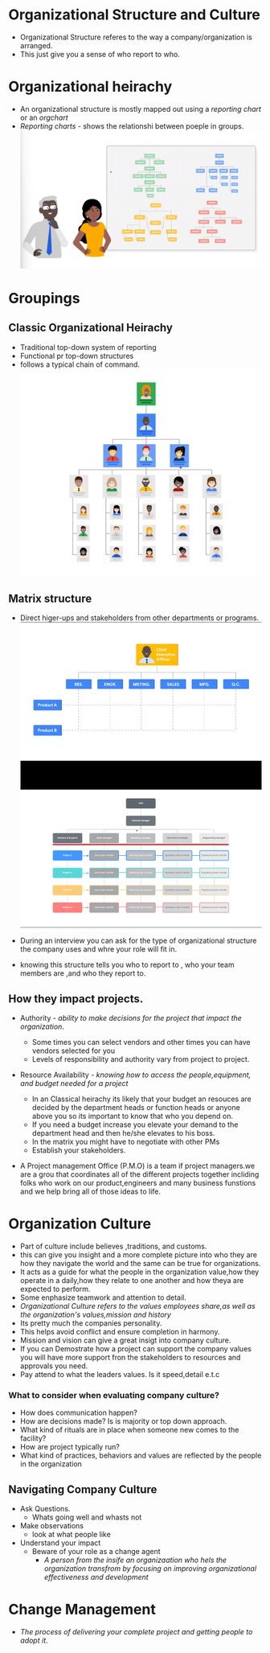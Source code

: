 # Organizational Structure and Culture

- Organizational Structure referes to the way a company/organization is arranged.
- This just give you a sense of who report to who.

# Organizational heirachy

- An organizational structure is mostly mapped out using a _reporting chart_ or an _orgchart_
- _Reporting charts_ - shows the relationshi between poeple in groups.
  ![](../images/orgacharts.png)

# Groupings

## Classic Organizational Heirachy
- Traditional top-down system of reporting
- Functional pr top-down structures
- follows a typical chain of command.
![](../images/classicalheirachy.png)

## Matrix structure
- Direct higer-ups and stakeholders from other departments or programs.
![](../images/matrix.png)
![](../images/matrix2.png)

- During an interview you can ask for the type of organizational structure the company uses and whre your role will fit in.

- knowing this structure tells you who to report to , who your team members are ,and who they report to.

## How they impact projects.
- Authority - _ability to make decisions for the project that impact the organization_.
  - Some times you can select vendors and other times you can have vendors selected for you 
  - Levels of responsibility and authority vary from project to project.
- Resource Availability - _knowing how to access the people,equipment, and budget needed for a project_
  - In an Classical heirachy its likely that your budget an resouces are decided by the department heads or function heads or anyone above you so its important to know that who you depend on.
  - If you need a budget increase you elevate your demand to the department head and then he/she elevates to his boss.
  - In the matrix you might have to negotiate with other PMs 
  - Establish your stakeholders.


- A Project management Office (P.M.O) is a team if project managers.we are a grou that coordinates all of the different projects together incliding folks who work on our product,engineers and many business funstions and we help bring all of those ideas to life.

# Organization Culture
- Part of culture include believes ,traditions, and customs.
- this can give you insight and a more complete picture into who they are  how they navigate the world and the same can be true for organizations.
- It acts as a guide for what the people in the organization value,how they operate in a daily,how they relate to one another and how theya are expected to perform.
- Some enphasize teamwork and attention to detail.
- _Organizational Culture refers to the values employees share,as well as the organization's values,mission and history_
- Its pretty much the companies personality.
- This helps avoid conflict and ensure completion in harmony.
- Mission and vision can give a great insigt into company culture.
- If you can Demostrate how a project can support the company values you will have more support fron the stakeholders to resources and approvals you need.
- Pay attend to what the leaders values. Is it speed,detail e.t.c

### What to consider when evaluating company culture?
- How does communication happen?
- How are decisions made? Is is majority or top down approach.
- What kind of rituals are in place when someone new comes to the facility?
- How are project typically run?
- What kind of practices, behaviors and values are reflected by the people in the organization

## Navigating Company Culture
- Ask Questions.
  - Whats going well and whasts not
- Make observations
  - look at what people like 
- Understand your impact
  - Beware of your role as a change agent
    - _A person from the insife an organizaation who hels the organization transfrom by focusing on improving organizational effectiveness and development_

# Change Management
- _The process of delivering your complete project and getting people to adopt it_.
